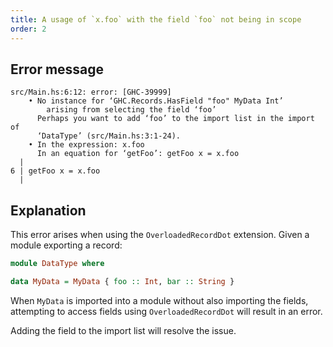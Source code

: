 ```yaml
---
title: A usage of `x.foo` with the field `foo` not being in scope
order: 2
---
```


## Error message

```
src/Main.hs:6:12: error: [GHC-39999]
    • No instance for ‘GHC.Records.HasField "foo" MyData Int’
        arising from selecting the field ‘foo’
      Perhaps you want to add ‘foo’ to the import list in the import of
      ‘DataType’ (src/Main.hs:3:1-24).
    • In the expression: x.foo
      In an equation for ‘getFoo’: getFoo x = x.foo
  |
6 | getFoo x = x.foo
  |
```

## Explanation

This error arises when using the `OverloadedRecordDot` extension.
Given a module exporting a record:

```haskell
module DataType where

data MyData = MyData { foo :: Int, bar :: String }
```

When `MyData` is imported into a module without also importing the fields, attempting to access fields using `OverloadedRecordDot` will result in an error.

Adding the field to the import list will resolve the issue.
